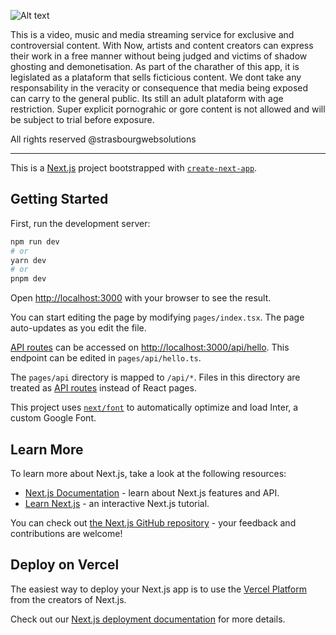 
![Alt text]([URL](https://www.strasbourgwebsolutions.fr/_next/image?url=%2F_next%2Fstatic%2Fmedia%2Fweb1.fcfbf2bc.png&w=1080&q=75))


This is a video, music and media streaming service for exclusive and controversial content. 
With Now, artists and content creators can express their work in a free manner without being judged and victims of shadow ghosting and demonetisation. 
As part of the charather of this app, it is legislated as a plataform that sells ficticious content. 
We dont take any responsability in the veracity or consequence that media being exposed can carry to the general public.
Its still an adult plataform with age restriction.
Super explicit pornograhic or gore content is not allowed and will be subject to trial before exposure. 

All rights reserved @strasbourgwebsolutions



----------------------------------------------------------------------------------------------------------------------------------------------------------------
This is a [Next.js](https://nextjs.org/) project bootstrapped with [`create-next-app`](https://github.com/vercel/next.js/tree/canary/packages/create-next-app).

## Getting Started

First, run the development server:

```bash
npm run dev
# or
yarn dev
# or
pnpm dev
```

Open [http://localhost:3000](http://localhost:3000) with your browser to see the result.

You can start editing the page by modifying `pages/index.tsx`. The page auto-updates as you edit the file.

[API routes](https://nextjs.org/docs/api-routes/introduction) can be accessed on [http://localhost:3000/api/hello](http://localhost:3000/api/hello). This endpoint can be edited in `pages/api/hello.ts`.

The `pages/api` directory is mapped to `/api/*`. Files in this directory are treated as [API routes](https://nextjs.org/docs/api-routes/introduction) instead of React pages.

This project uses [`next/font`](https://nextjs.org/docs/basic-features/font-optimization) to automatically optimize and load Inter, a custom Google Font.

## Learn More

To learn more about Next.js, take a look at the following resources:

- [Next.js Documentation](https://nextjs.org/docs) - learn about Next.js features and API.
- [Learn Next.js](https://nextjs.org/learn) - an interactive Next.js tutorial.

You can check out [the Next.js GitHub repository](https://github.com/vercel/next.js/) - your feedback and contributions are welcome!

## Deploy on Vercel

The easiest way to deploy your Next.js app is to use the [Vercel Platform](https://vercel.com/new?utm_medium=default-template&filter=next.js&utm_source=create-next-app&utm_campaign=create-next-app-readme) from the creators of Next.js.

Check out our [Next.js deployment documentation](https://nextjs.org/docs/deployment) for more details.
